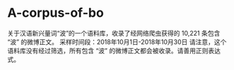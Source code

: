 # A-corpus-of-bo
关于汉语新兴量词“波”的一个语料库，收录了经网络爬虫获得的 10,221 条包含 “波” 的微博正文。
采样时间段：2018年10月1日-2018年10月30日
请注意，这个语料库没有经过筛选，所有包含 “波” 的微博正文都会被收录。请善用正则表达式。
